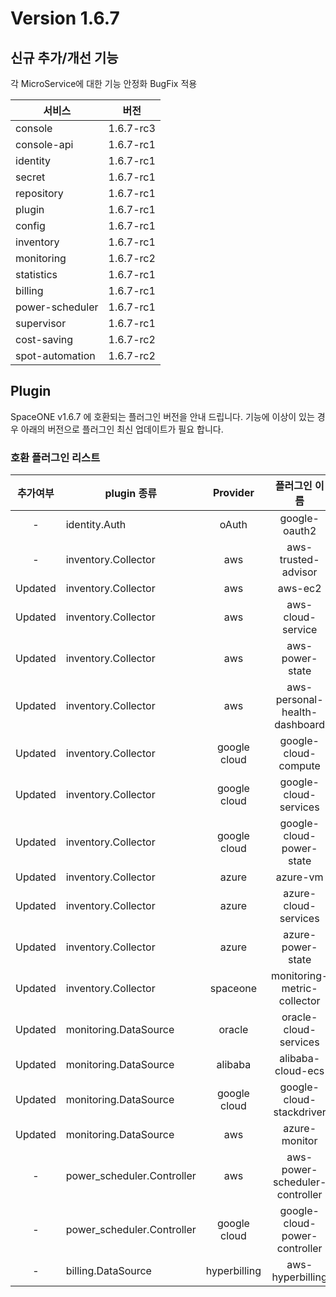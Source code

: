 # Version 1.6.7


## 신규 추가/개선 기능

각 MicroService에 대한 기능 안정화 BugFix 적용

|서비스|버전   |
|---   |---    |
| console     		| 1.6.7-rc3    |
| console-api     	| 1.6.7-rc1    |
| identity     		| 1.6.7-rc1    |
| secret     		| 1.6.7-rc1    |
| repository     	| 1.6.7-rc1    |
| plugin     		| 1.6.7-rc1    |
| config     		| 1.6.7-rc1    |
| inventory     	| 1.6.7-rc1    |
| monitoring     	| 1.6.7-rc2    |
| statistics     	| 1.6.7-rc1    |
| billing     		| 1.6.7-rc1    |
| power-scheduler   | 1.6.7-rc1    |
| supervisor     	| 1.6.7-rc1    |
| cost-saving     	| 1.6.7-rc2    |
| spot-automation   | 1.6.7-rc2    |

## Plugin 
SpaceONE v1.6.7 에 호환되는 플러그인 버전을 안내 드립니다. 
기능에 이상이 있는 경우 아래의 버전으로 플러그인 최신 업데이트가 필요 합니다.

### 호환 플러그인 리스트

|추가여부|plugin 종류|Provider|플러그인 이름|버전|
|:---:|---|:---:|:---:|:---:|
|-|identity.Auth|oAuth|google-oauth2|v1.1|
|-|inventory.Collector|aws|aws-trusted-advisor|v1.3|
|Updated|inventory.Collector|aws|aws-ec2|v1.12|
|Updated|inventory.Collector|aws|aws-cloud-service|v1.9.3|
|Updated|inventory.Collector|aws|aws-power-state|v1.6|
|Updated|inventory.Collector|aws|aws-personal-health-dashboard|v1.3|
|Updated|inventory.Collector|google cloud|google-cloud-compute|v1.2.5|
|Updated|inventory.Collector|google cloud|google-cloud-services|v1.2.3|
|Updated|inventory.Collector|google cloud|google-cloud-power-state|v1.1.3|
|Updated|inventory.Collector|azure|azure-vm|v1.2.2|
|Updated|inventory.Collector|azure|azure-cloud-services|v1.1.2|
|Updated|inventory.Collector|azure|azure-power-state|v1.0.1|
|Updated|inventory.Collector|spaceone|monitoring-metric-collector|v1.1.1|
|Updated|monitoring.DataSource|oracle|oracle-cloud-services|v1.0|
|Updated|monitoring.DataSource|alibaba|alibaba-cloud-ecs|v1.0|
|Updated|monitoring.DataSource|google cloud|google-cloud-stackdriver|v1.0.4|
|Updated|monitoring.DataSource|aws|azure-monitor|v1.0.2|
|-|power_scheduler.Controller|aws|aws-power-scheduler-controller|v1.4.4|
|-|power_scheduler.Controller|google cloud|google-cloud-power-controller|v1.1.3|
|-|billing.DataSource|hyperbilling|aws-hyperbilling|v1.0.2|


